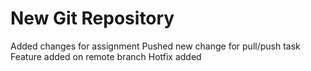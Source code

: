 # New Git Repository

Added changes for assignment
Pushed new change for pull/push task
Feature added on remote branch
Hotfix added
